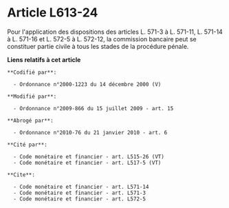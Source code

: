 # Article L613-24

Pour l'application des dispositions des articles L. 571-3 à L. 571-11, L. 571-14 à L. 571-16 et L. 572-5 à L. 572-12, la
commission bancaire peut se constituer partie civile à tous les stades de la procédure pénale.

**Liens relatifs à cet article**

	**Codifié par**:

	  - Ordonnance n°2000-1223 du 14 décembre 2000 (V)

	**Modifié par**:

	  - Ordonnance n°2009-866 du 15 juillet 2009 - art. 15

	**Abrogé par**:

	  - Ordonnance n°2010-76 du 21 janvier 2010 - art. 6

	**Cité par**:

	  - Code monétaire et financier - art. L515-26 (VT)
	  - Code monétaire et financier - art. L517-5 (VT)

	**Cite**:

	  - Code monétaire et financier - art. L571-14
	  - Code monétaire et financier - art. L571-3
	  - Code monétaire et financier - art. L572-5
